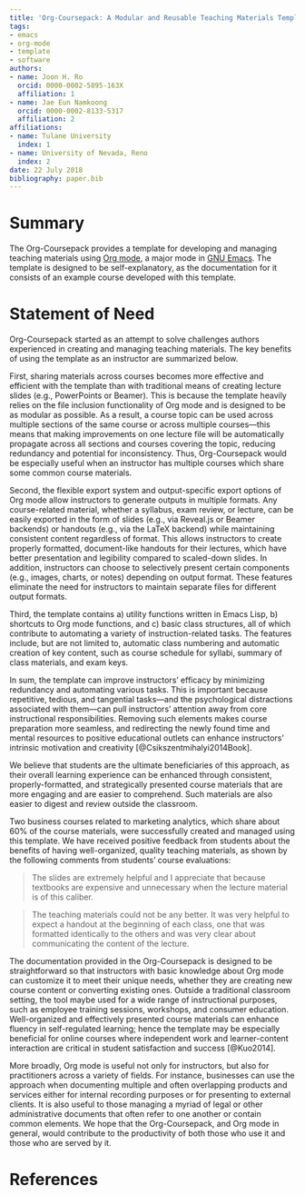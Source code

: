 ```yaml
---
title: 'Org-Coursepack: A Modular and Reusable Teaching Materials Template in Org-mode'
tags:
- emacs
- org-mode
- template
- software
authors:
- name: Joon H. Ro
  orcid: 0000-0002-5895-163X
  affiliation: 1
- name: Jae Eun Namkoong
  orcid: 0000-0002-8133-5317
  affiliation: 2
affiliations:
- name: Tulane University
  index: 1
- name: University of Nevada, Reno
  index: 2
date: 22 July 2018
bibliography: paper.bib
---
```


# Summary

The Org-Coursepack provides a template for developing and managing teaching
materials using [Org mode](https://orgmode.org), a major mode in [GNU Emacs](https://www.gnu.org/software/emacs/). The template is designed
to be self-explanatory, as the documentation for it consists of an example
course developed with this template.
# Statement of Need

Org-Coursepack started as an attempt to solve challenges authors experienced
in creating and managing teaching materials. The key benefits of using the
template as an instructor are summarized below.

First, sharing materials across courses becomes more effective and efficient
with the template than with traditional means of creating lecture slides (e.g.,
PowerPoints or Beamer). This is because the template heavily relies on the
file inclusion functionality of Org mode and is designed to be as modular as
possible. As a result, a course topic can be used across multiple sections of
the same course or across multiple courses—this means that making improvements
on one lecture file will be automatically propagate across all sections and
courses covering the topic, reducing redundancy and potential for
inconsistency. Thus, Org-Coursepack would be especially useful when an
instructor has multiple courses which share some common course materials.

Second, the flexible export system and output-specific export options of Org
mode allow instructors to generate outputs in multiple formats. Any
course-related material, whether a syllabus, exam review, or lecture, can be
easily exported in the form of slides (e.g., via Reveal.js or Beamer backends)
or handouts (e.g., via the LaTeX backend) while maintaining consistent content
regardless of format. This allows instructors to create properly formatted,
document-like handouts for their lectures, which have better presentation and
legibility compared to scaled-down slides. In addition, instructors can choose
to selectively present certain components (e.g., images, charts, or notes)
depending on output format. These features eliminate the need for instructors
to maintain separate files for different output formats.

Third, the template contains a) utility functions written in Emacs Lisp, b)
shortcuts to Org mode functions, and c) basic class structures, all of which
contribute to automating a variety of instruction-related tasks. The features
include, but are not limited to, automatic class numbering and automatic
creation of key content, such as course schedule for syllabi, summary of class
materials, and exam keys.

In sum, the template can improve instructors’ efficacy by minimizing
redundancy and automating various tasks. This is important because repetitive,
tedious, and tangential tasks—and the psychological distractions associated
with them—can pull instructors’ attention away from core instructional
responsibilities. Removing such elements makes course preparation more
seamless, and redirecting the newly found time and mental resources to
positive educational outlets can enhance instructors’ intrinsic motivation and
creativity [@Csikszentmihalyi2014Book].

We believe that students are the ultimate beneficiaries of this approach, as
their overall learning experience can be enhanced through consistent,
properly-formatted, and strategically presented course materials that are more
engaging and are easier to comprehend. Such materials are also easier to
digest and review outside the classroom.

Two business courses related to marketing analytics, which share about 60% of
the course materials, were successfully created and managed using this
template. We have received positive feedback from students about the benefits
of having well-organized, quality teaching materials, as shown by the
following comments from students’ course evaluations:

> The slides are extremely helpful and I appreciate that because textbooks are
> expensive and unnecessary when the lecture material is of this caliber.

> The teaching materials could not be any better. It was very helpful to expect
> a handout at the beginning of each class, one that was formatted identically
> to the others and was very clear about communicating the content of the
> lecture.

The documentation provided in the Org-Coursepack is designed to be
straightforward so that instructors with basic knowledge about Org mode can
customize it to meet their unique needs, whether they are creating new course
content or converting existing ones. Outside a traditional classroom setting,
the tool maybe used for a wide range of instructional purposes, such as
employee training sessions, workshops, and consumer education. Well-organized
and effectively presented course materials can enhance fluency in
self-regulated learning; hence the template may be especially beneficial for
online courses where independent work and learner-content interaction are
critical in student satisfaction and success [@Kuo2014].

More broadly, Org mode is useful not only for instructors, but also for
practitioners across a variety of fields. For instance, businesses can use the
approach when documenting multiple and often overlapping products and services
either for internal recording purposes or for presenting to external
clients. It is also useful to those managing a myriad of legal or other
administrative documents that often refer to one another or contain common
elements. We hope that the Org-Coursepack, and Org mode in general, would
contribute to the productivity of both those who use it and those who are
served by it.

# References